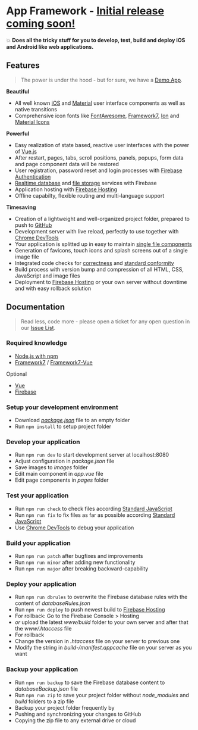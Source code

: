 # App Framework - [Initial release coming soon!](https://github.com/scriptPilot/app-framework/milestone/1)
:boom: **Does all the tricky stuff for you to develop, test, build and deploy iOS and Android like web applications.**

## Features
> The power is under the hood - but for sure, we have a [Demo App](https://app-framework.scriptpilot.de/).

**Beautiful**
- All well known [iOS](http://framework7.io/kitchen-sink-ios/) and [Material](http://framework7.io/kitchen-sink-material/) user interface components as well as native transitions
- Comprehensive icon fonts like [FontAwesome](http://fontawesome.io/), [Framework7](http://framework7.io/icons/), [Ion](http://ionicons.com/) and [Material Icons](https://material.io/icons/)

**Powerful**

- Easy realization of state based, reactive user interfaces with the power of [Vue.js](https://vuejs.org/)
- After restart, pages, tabs, scroll positions, panels, popups, form data and page component data will be restored
- User registration, password reset and login processes with [Firebase Authentication](https://firebase.google.com/docs/auth/)
- [Realtime database](https://firebase.google.com/docs/database/) and [file storage](https://firebase.google.com/docs/storage/) services with Firebase
- Application hosting with [Firebase Hosting](https://firebase.google.com/docs/hosting/)
- Offline capabilty, flexible routing and multi-language support

**Timesaving**

- Creation of a lightweight and well-organized project folder, prepared to push to [GitHub](https://github.com/about)
- Development server with live reload, perfectly to use together with [Chrome DevTools](https://developers.google.com/web/tools/chrome-devtools/) 
- Your application is splitted up in easy to maintain [single file components](https://vuejs.org/v2/guide/single-file-components.html)
- Generation of favicons, touch icons and splash screens out of a single image file
- Integrated code checks for [correctness](http://eslint.org/) and [standard conformity](http://standardjs.com/)
- Build process with version bump and compression of all HTML, CSS, JavaScript and image files
- Deployment to [Firebase Hosting](https://firebase.google.com/docs/hosting/) or your own server without downtime and with easy rollback solution

## Documentation

> Read less, code more - please open a ticket for any open question in our [Issue List](https://github.com/scriptPilot/app-framework/issues).

### Required knowledge

- [Node.js with npm](https://docs.npmjs.com/getting-started/what-is-npm)
- [Framework7](https://framework7.io/docs/) / [Framework7-Vue](https://framework7.io/vue/)

Optional

- [Vue](https://vuejs.org/v2/guide/)
- [Firebase](https://firebase.google.com/docs/web/setup)

### Setup your development environment

- Download *[package.json](https://raw.githubusercontent.com/scriptPilot/app-framework/master/demo-app/package.json)* file to an empty folder
- Run `npm install` to setup project folder

### Develop your application

- Run `npm run dev` to start development server at localhost:8080
- Adjust configuration in *package.json* file
- Save images to *images* folder
- Edit main component in *app.vue* file
- Edit page components in *pages* folder

### Test your application

- Run `npm run check` to check files according [Standard JavaScript](http://standardjs.com/index.html)
- Run `npm run fix` to fix files as far as possible according [Standard JavaScript](http://standardjs.com/index.html)
- Use [Chrome DevTools](https://developers.google.com/web/tools/chrome-devtools/) to debug your application

### Build your application

- Run `npm run patch` after bugfixes and improvements
- Run `npm run minor` after adding new functionality
- Run `npm run major` after breaking backward-capability

### Deploy your application

- Run `npm run dbrules` to overwrite the Firebase database rules with the content of *databaseRules.json*
- Run `npm run deploy` to push newest build to [Firebase Hosting](https://firebase.google.com/docs/hosting/)
 - For rollback: Go to the Firebase Console > Hosting
- *or* upload the latest *www/build* folder to your own server and after that the *www/.htaccess* file
 - For rollback
  - Change the version in *.htaccess* file on your server to previous one
  - Modify the string in *build-<previous>/manifest.appcache* file on your server as you want
 
### Backup your application

- Run `npm run backup` to save the Firebase database content to *databaseBackup.json* file
- Run `npm run zip` to save your project folder without *node_modules* and *build* folders to a zip file
- Backup your project folder frequently by
 - Pushing and synchronizing your changes to GitHub
 - Copying the zip file to any external drive or cloud
